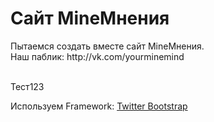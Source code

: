 Сайт MineМнения
============
<div>Пытаемся создать вместе сайт MineМнения.</div>
<div>Наш паблик: http://vk.com/yourminemind</div><br>

Тест123

<div>Используем Framework: <a href="http://twitter.github.io/bootstrap/">Twitter Bootstrap</a>
